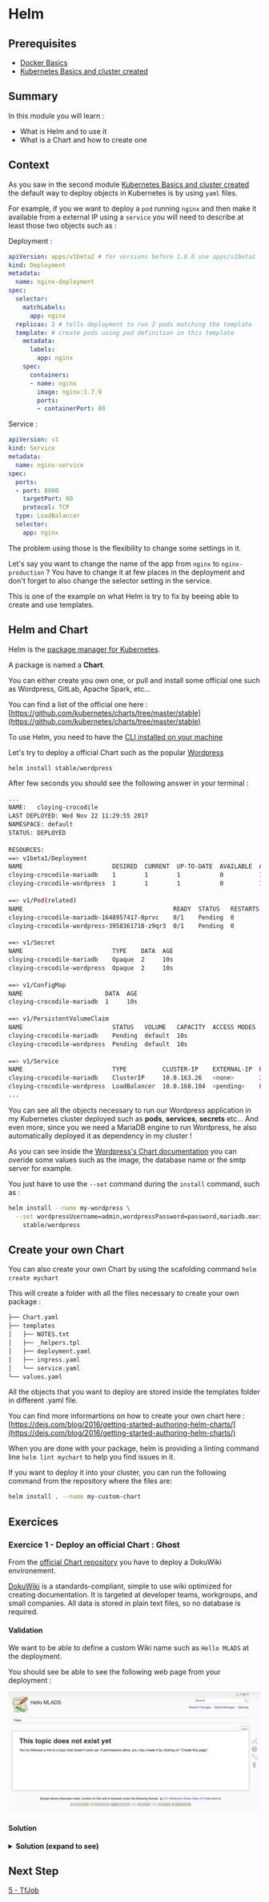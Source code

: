# Helm

## Prerequisites

* [Docker Basics](../1-docker/README.md)
* [Kubernetes Basics and cluster created](../2-kubernetes)

## Summary

In this module you will learn :
* What is Helm and to use it
* What is a Chart and how to create one
  
## Context

As you saw in the second module [Kubernetes Basics and cluster created](../2-kubernetes) the default way to deploy objects in Kubernetes is by using `yaml` files.

For example, if you we want to deploy a `pod` running `nginx` and then make it available from a external IP using a `service` you will need to describe at least those two objects such as :

Deployment : 
```yaml
apiVersion: apps/v1beta2 # for versions before 1.8.0 use apps/v1beta1
kind: Deployment
metadata:
  name: nginx-deployment
spec:
  selector:
    matchLabels:
      app: nginx
  replicas: 2 # tells deployment to run 2 pods matching the template
  template: # create pods using pod definition in this template
    metadata:
      labels:
        app: nginx
    spec:
      containers:
      - name: nginx
        image: nginx:1.7.9
        ports:
        - containerPort: 80
```
Service :
```yaml
apiVersion: v1
kind: Service
metadata:
  name: nginx-service
spec:
  ports:
  - port: 8000 
    targetPort: 80
    protocol: TCP
  type: LoadBalancer
  selector:
    app: nginx
```

The problem using those is the flexibility to change some settings in it. 

Let's say you want to change the name of the app from `nginx` to `nginx-production` ? You have to change it at few places in the deployment and don't forget to also change the selector setting in the service.

This is one of the example on what Helm is try to fix by beeing able to create and use templates.

## Helm and Chart

Helm is the [package manager for Kubernetes](https://deis.com/blog/2016/trusting-whos-at-the-helm/). 

A package is named a **Chart**. 

You can either create you own one, or pull and install some official one such as Wordpress, GitLab, Apache Spark, etc...

You can find a list of the official one here : [https://github.com/kubernetes/charts/tree/master/stable](https://github.com/kubernetes/charts/tree/master/stable)

To use Helm, you need to have the [CLI installed on your machine](https://github.com/kubernetes/helm/blob/master/docs/install.md)

Let's try to deploy a official Chart such as the popular [Wordpress](https://github.com/kubernetes/charts/tree/master/stable/wordpress)

```bash
helm install stable/wordpress
```

After few seconds you should see the following answer in your terminal :

```bash
...
NAME:   cloying-crocodile
LAST DEPLOYED: Wed Nov 22 11:29:55 2017
NAMESPACE: default
STATUS: DEPLOYED

RESOURCES:
==> v1beta1/Deployment
NAME                         DESIRED  CURRENT  UP-TO-DATE  AVAILABLE  AGE
cloying-crocodile-mariadb    1        1        1           0          10s
cloying-crocodile-wordpress  1        1        1           0          10s

==> v1/Pod(related)
NAME                                          READY  STATUS   RESTARTS  AGE
cloying-crocodile-mariadb-1648957417-0prvc    0/1    Pending  0         10s
cloying-crocodile-wordpress-3958361718-z9qr3  0/1    Pending  0         10s

==> v1/Secret
NAME                         TYPE    DATA  AGE
cloying-crocodile-mariadb    Opaque  2     10s
cloying-crocodile-wordpress  Opaque  2     10s

==> v1/ConfigMap
NAME                       DATA  AGE
cloying-crocodile-mariadb  1     10s

==> v1/PersistentVolumeClaim
NAME                         STATUS   VOLUME   CAPACITY  ACCESS MODES  STORAGECLASS  AGE
cloying-crocodile-mariadb    Pending  default  10s
cloying-crocodile-wordpress  Pending  default  10s

==> v1/Service
NAME                         TYPE          CLUSTER-IP    EXTERNAL-IP  PORT(S)                     AGE
cloying-crocodile-mariadb    ClusterIP     10.0.163.26   <none>       3306/TCP                    10s
cloying-crocodile-wordpress  LoadBalancer  10.0.168.104  <pending>    80:31549/TCP,443:32728/TCP  10s
...
```

You can see all the objects necessary to run our Wordpress application in my Kubernetes cluster deployed such as **pods**, **services**, **secrets** etc... And even more, since you we need a MariaDB engine to run Wordpress, he also automatically deployed it as dependency in my cluster !

As you can see inside the [Wordpress's Chart documentation](https://github.com/kubernetes/charts/tree/master/stable/wordpress) you can overide some values such as the image, the database name or the smtp server for example.

You just have to use the `--set` command during the `install` command, such as :

```bash
helm install --name my-wordpress \
  --set wordpressUsername=admin,wordpressPassword=password,mariadb.mariadbRootPassword=secretpassword \
    stable/wordpress
```

## Create your own Chart

You can also create your own Chart by using the scafolding command `helm create mychart`

This will create a folder with all the files necessary to create your own package :

```bash
├── Chart.yaml
├── templates
│   ├── NOTES.txt
│   ├── _helpers.tpl
│   ├── deployment.yaml
│   ├── ingress.yaml
│   └── service.yaml
└── values.yaml
```

All the objects that you want to deploy are stored inside the templates folder in different .yaml file.

You can find more informartions on how to create your own chart here : [https://deis.com/blog/2016/getting-started-authoring-helm-charts/](https://deis.com/blog/2016/getting-started-authoring-helm-charts/)

When you are done with your package, helm is providing a linting command line `helm lint mychart` to help you find issues in it.

If you want to deploy it into your cluster, you can run the following command from the repository where the files are:

```bash
helm install . --name my-custom-chart
```

## Exercices

### Exercice 1 - Deploy an official Chart : Ghost

From the [official Chart repository](https://github.com/kubernetes/charts/tree/master) you have to deploy a DokuWiki environement.

[DokuWiki](https://www.dokuwiki.org/) is a standards-compliant, simple to use wiki optimized for creating documentation. It is targeted at developer teams, workgroups, and small companies. All data is stored in plain text files, so no database is required.

#### Validation

We want to be able to define a custom Wiki name such as `Hello MLADS` at the deployment.

You should see be able to see the following web page from your deployment :

![](dokuwiki.png)

#### Solution

<details>
<summary><strong>Solution (expand to see)</strong></summary>
<p>

```bash
    helm install stable/dokuwiki --set dokuwikiWikiName="Hello MLADS"
```

</p>
</details>


## Next Step

[5 - TfJob](../5-tfjob/README.md)